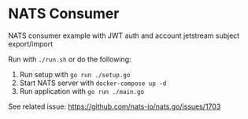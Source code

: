 # NATS Consumer

NATS consumer example with JWT auth and account jetstream subject export/import

Run with `./run.sh` or do the following:

1. Run setup with `go run ./setup.go`
1. Start NATS server with `docker-compose up -d`
1. Run application with `go run ./main.go`

See related issue: https://github.com/nats-io/nats.go/issues/1703
